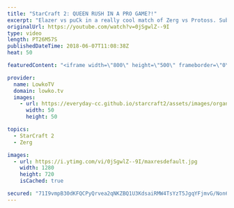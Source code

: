 ```yaml
---
title: "StarCraft 2: QUEEN RUSH IN A PRO GAME?!"
excerpt: "Elazer vs puCk in a really cool match of Zerg vs Protoss. Subscribe for more videos: http://lowko.tv/youtube MMA vs aLive: https://goo.gl/GW9L7H  Not quite your standard professional match of StarCraft 2, but quite a regular game for Redshift. In this game, Elazer decides to commit to a relatively cheap"
originalUrl: https://youtube.com/watch?v=0jSgwlZ--9I
type: video
length: PT26M57S
publishedDateTime: 2018-06-07T11:08:38Z
heat: 50

featuredContent: "<iframe width=\"800\" height=\"500\" frameborder=\"0\" src=\"https://www.youtube.com/embed/0jSgwlZ--9I\" allow=\"accelerometer; autoplay; encrypted-media; gyroscope; picture-in-picture\" allowfullscreen></iframe>"

provider:
  name: LowkoTV
  domain: lowko.tv
  images:
    - url: https://everyday-cc.github.io/starcraft2/assets/images/organizations/lowko.tv-50x50.jpg
      width: 50
      height: 50

topics:
  - StarCraft 2
  - Zerg

images:
  - url: https://i.ytimg.com/vi/0jSgwlZ--9I/maxresdefault.jpg
    width: 1280
    height: 720
    isCached: true

secured: "71I9vmpB30dKFQCPyQrvea2qNKZBQ1U3KdsaiRMW4TsYzT5JgqYFjmvG/Non6nRTvBYI9KohV/pNw3QfQewDAXM+SnefxVisNyDxe4SlPYuCdoC/mX5YZdd1GuWE2olKJdaGa8YMS2EIgYaDcQ2i+QLXYR76KkListZN0ga3+GdijgiWmbO7XGw+BXtNCO/kjRX9PDgb9CJMSKUnBgpj7eY8tzywKtJyaUoweCboLxGeG1kLU48YFsda52NDpu5mdTw03GS1zR4HhU1fukQxma/Leew9/bNfx6erDGsqvWSNCOPbBPlucLS9ucvqJ1/sbMIGxNdLV1u8go2aHNmduMOUlVAMzO22kgxCtIbUbFwOmlE1Im6Xrs3xaIQkmCP/WgHEW1dmIgZyJzEcUEJUtILH5RHB9o46F2GOGmJlgjPC1zGYoCSWzLa+FKf/tpGh;eQRkpO0ht/LkABgUGU8eXw=="
---
```


